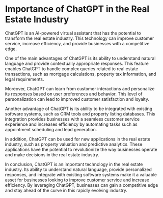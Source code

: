 Importance of ChatGPT in the Real Estate Industry
===============================================================

ChatGPT is an AI-powered virtual assistant that has the potential to transform the real estate industry. This technology can improve customer service, increase efficiency, and provide businesses with a competitive edge.

One of the main advantages of ChatGPT is its ability to understand natural language and provide contextually appropriate responses. This feature enables ChatGPT to handle complex queries related to real estate transactions, such as mortgage calculations, property tax information, and legal requirements.

Moreover, ChatGPT can learn from customer interactions and personalize its responses based on user preferences and behavior. This level of personalization can lead to improved customer satisfaction and loyalty.

Another advantage of ChatGPT is its ability to be integrated with existing software systems, such as CRM tools and property listing databases. This integration provides businesses with a seamless customer service experience and increases efficiency by automating tasks such as appointment scheduling and lead generation.

In addition, ChatGPT can be used for new applications in the real estate industry, such as property valuation and predictive analytics. These applications have the potential to revolutionize the way businesses operate and make decisions in the real estate industry.

In conclusion, ChatGPT is an important technology in the real estate industry. Its ability to understand natural language, provide personalized responses, and integrate with existing software systems make it a valuable asset for businesses looking to improve customer service and increase efficiency. By leveraging ChatGPT, businesses can gain a competitive edge and stay ahead of the curve in this rapidly evolving industry.
